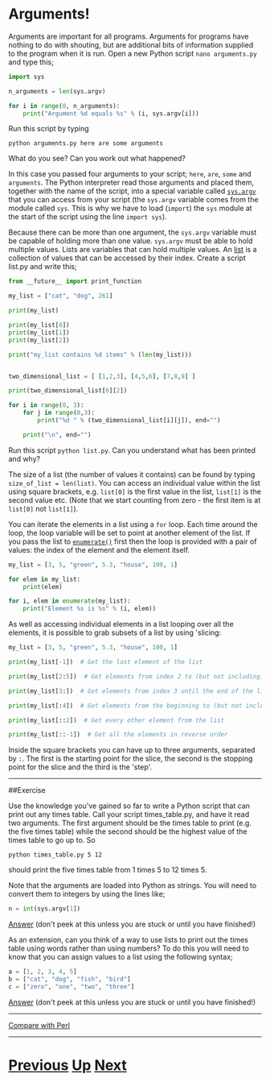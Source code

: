 # Arguments!

Arguments are important for all programs. Arguments for programs have nothing to do with shouting, but are additional bits of information supplied to the program when it is run. Open a new Python script `nano arguments.py` and type this;

```python
import sys

n_arguments = len(sys.argv)

for i in range(0, n_arguments):
    print("Argument %d equals %s" % (i, sys.argv[i]))
```

Run this script by typing

    python arguments.py here are some arguments

What do you see? Can you work out what happened?

In this case you passed four arguments to your script; `here`, `are`, `some` and `arguments`. The Python interpreter read those arguments and placed them, together with the name of the script, into a special variable called [`sys.argv`](https://docs.python.org/library/sys.html#sys.argv) that you can access from your script (the `sys.argv` variable comes from the module called `sys`. This is why we have to load (`import`) the `sys` module at the start of the script using the line `import sys`).

Because there can be more than one argument, the `sys.argv` variable must be capable of holding more than one value. `sys.argv` must be able to hold multiple values. Lists are variables that can hold multiple values. An [list](https://docs.python.org/library/stdtypes.html#list) is a collection of values that can be accessed by their index. Create a script list.py and write this;

```python
from __future__ import print_function

my_list = ["cat", "dog", 261]

print(my_list)

print(my_list[0])
print(my_list[1])
print(my_list[2])

print("my_list contains %d items" % (len(my_list)))


two_dimensional_list = [ [1,2,3], [4,5,6], [7,8,9] ]

print(two_dimensional_list[0][2])

for i in range(0, 3):
    for j in range(0,3):
        print("%d " % (two_dimensional_list[i][j]), end="")

    print("\n", end="")

```

Run this script `python list.py`. Can you understand what has been printed and why?

The size of a list (the number of values it contains) can be found by typing `size_of_list = len(list)`. You can access an individual value within the list using square brackets, e.g. `list[0]` is the first value in the list, `list[1]` is the second value etc. (Note that we start counting from zero - the first item is at `list[0]` not `list[1]`).

You can iterate the elements in a list using a `for` loop. Each time around the loop, the loop variable will be set to point at another element of the list. If you pass the list to [`enumerate()`](https://docs.python.org/library/functions.html#enumerate) first then the loop is provided with a pair of values: the index of the element and the element itself.

```python
my_list = [3, 5, "green", 5.3, "house", 100, 1]

for elem in my_list:
    print(elem)

for i, elem in enumerate(my_list):
    print("Element %s is %s" % (i, elem))
```

As well as accessing individual elements in a list looping over all the elements, it is possible to grab subsets of a list by using 'slicing:

```python
my_list = [3, 5, "green", 5.3, "house", 100, 1]

print(my_list[-1])  # Get the last element of the list

print(my_list[2:5])  # Get elements from index 2 to (but not including) index 5

print(my_list[3:])  # Get elements from index 3 until the end of the list

print(my_list[:4])  # Get elements from the beginning to (but not including) index 4

print(my_list[::2])  # Get every other element from the list

print(my_list[::-1])  # Get all the elements in reverse order
```

Inside the square brackets you can have up to three arguments, separated by `:`. The first is the starting point for the slice, the second is the stopping point for the slice and the third is the 'step'.

***

##Exercise

Use the knowledge you've gained so far to write a Python script that can print out any times table. Call your script times_table.py, and have it read two arguments. The first argument should be the times table to print (e.g. the five times table) while the second should be the highest value of the times table to go up to. So

    python times_table.py 5 12

should print the five times table from 1 times 5 to 12 times 5.

Note that the arguments are loaded into Python as strings. You will need to convert them to integers by using the lines like;

```python
n = int(sys.argv[1])
```

[Answer](arguments_answer1.md) (don't peek at this unless you are stuck or until you have finished!)

As an extension, can you think of a way to use lists to print out the times table using words rather than using numbers? To do this you will need to know that you can assign values to a list using the following syntax;

```python
a = [1, 2, 3, 4, 5]
b = ["cat", "dog", "fish", "bird"]
c = ["zero", "one", "two", "three"]
```

[Answer](arguments_answer2.md) (don't peek at this unless you are stuck or until you have finished!)

***

[Compare with Perl](../beginning_perl/arguments.md)

***

# [Previous](loops.md) [Up](README.md) [Next](conditions.md)

